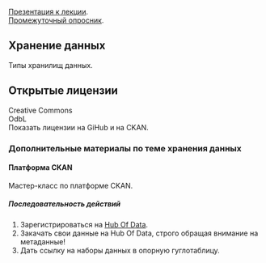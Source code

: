 [Презентация к лекции](https://github.com/iradche/Data-Management-course/blob/master/lectures/DataManagement03.pdf).     
[Промежуточный опросник](https://goo.gl/forms/O6SyEgJPE0baMhiq1).

## Хранение данных
Типы хранилищ данных.

## Открытые лицензии
Creative Commons     
OdbL      
Показать лицензии на GiHub и на CKAN.      

### Дополнительные материалы по теме хранения данных
#### Платформа CKAN
Мастер-класс по платформе CKAN.     
##### Последовательность действий
1. Зарегистрироваться на [Hub Of Data](https://hubofdata.ru/).      
2. Закачать свои данные на Hub Of Data, строго обращая внимание на метаданные!      
3. Дать ссылку на наборы данных в опорную гуглотаблицу.
